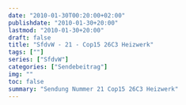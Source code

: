 ```yaml
---
date: "2010-01-30T00:20:00+02:00"
publishdate: "2010-01-30+20:00"
lastmod: "2010-01-30+20:00"
draft: false
title: "SfdvW - 21 - Cop15 26C3 Heizwerk"
tags: [""]
series: ["SfdvW"]
categories: ["Sendebeitrag"]
img: ""
toc: false
summary: "Sendung Nummer 21 Cop15 26C3 Heizwerk"
---
```


<div id="example"></div>
<script src="https://cdn.podlove.org/web-player/embed.js"></script>
<script>
  podlovePlayer('#example', '/blog/sfdvw21.json');
</script>
